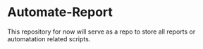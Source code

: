 # Automate-Report
<p> This repository for now will serve as a repo to store all reports or automatation related scripts. </p>